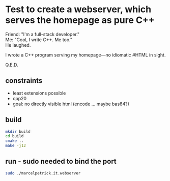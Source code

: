 # Test to create a webserver, which serves the homepage as pure C++

Friend: "I'm a full-stack developer."  
Me: "Cool, I write C++. Me too."  
He laughed.  
  
I wrote a C++ program serving my homepage—no idiomatic #HTML in sight.  
  
Q.E.D.  

## constraints
* least extensions possible
* cpp20
* goal: no directly visible html (encode ... maybe bas64?)

## build
```sh
mkdir build
cd build
cmake ..
make -j12
```

## run - sudo needed to bind the port
```sh
sudo ./marcelpetrick.it.webserver
```
